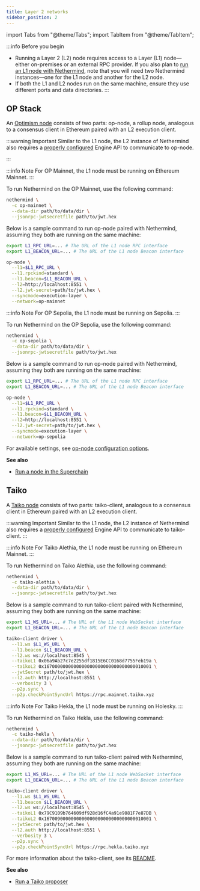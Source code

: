 ```yaml
---
title: Layer 2 networks
sidebar_position: 2
---
```


import Tabs from "@theme/Tabs";
import TabItem from "@theme/TabItem";

:::info Before you begin
- Running a Layer 2 (L2) node requires access to a Layer (L1) node—either on-premises or an external RPC provider. If you also plan to [run an L1 node with Nethermind](running-node.md#ethereum), note that you will need two Nethermind instances—one for the L1 node and another for the L2 node.
- If both the L1 and L2 nodes run on the same machine, ensure they use different ports and data directories.
:::

## OP Stack

An [Optimism node](https://docs.optimism.io/builders/node-operators/architecture) consists of two parts: op-node, a rollup node, analogous to a consensus client in Ethereum paired with an L2 execution client.

:::warning Important
Similar to the L1 node, the L2 instance of Nethermind also requires a [properly configured](consensus-clients.md#configuring-json-rpc-interface) Engine API to communicate to op-node.

:::

<Tabs groupId="network">
<TabItem value="op-mainnet" label="OP Mainnet">

:::info Note
For OP Mainnet, the L1 node must be running on Ethereum Mainnet.
:::

To run Nethermind on the OP Mainnet, use the following command:

```bash
nethermind \
  -c op-mainnet \
  --data-dir path/to/data/dir \
  --jsonrpc-jwtsecretfile path/to/jwt.hex
```

Below is a sample command to run op-node paired with Nethermind, assuming they both are running on the same machine:

```bash
export L1_RPC_URL=... # The URL of the L1 node RPC interface
export L1_BEACON_URL=... # The URL of the L1 node Beacon interface

op-node \
  --l1=$L1_RPC_URL \
  --l1.rpckind=standard \
  --l1.beacon=$L1_BEACON_URL \
  --l2=http://localhost:8551 \
  --l2.jwt-secret=path/to/jwt.hex \
  --syncmode=execution-layer \
  --network=op-mainnet
```

</TabItem>
<TabItem value="op-sepolia" label="OP Sepolia">

:::info Note
For OP Sepolia, the L1 node must be running on Sepolia.
:::

To run Nethermind on the OP Sepolia, use the following command:

```bash
nethermind \
  -c op-sepolia \
  --data-dir path/to/data/dir \
  --jsonrpc-jwtsecretfile path/to/jwt.hex
```

Below is a sample command to run op-node paired with Nethermind, assuming they both are running on the same machine:

```bash
export L1_RPC_URL=... # The URL of the L1 node RPC interface
export L1_BEACON_URL=... # The URL of the L1 node Beacon interface

op-node \
  --l1=$L1_RPC_URL \
  --l1.rpckind=standard \
  --l1.beacon=$L1_BEACON_URL \
  --l2=http://localhost:8551 \
  --l2.jwt-secret=path/to/jwt.hex \
  --syncmode=execution-layer \
  --network=op-sepolia
```

</TabItem>
</Tabs>

For available settings, see [op-node configuration options](https://docs.optimism.io/builders/node-operators/configuration/consensus-config).

**See also**

- [Run a node in the Superchain](https://docs.optimism.io/builders/node-operators/rollup-node)

## Taiko

A [Taiko node](https://docs.taiko.xyz/taiko-alethia-protocol/taiko-alethia-nodes) consists of two parts: taiko-client, analogous to a consensus client in Ethereum paired with an L2 execution client.

:::warning Important
Similar to the L1 node, the L2 instance of Nethermind also requires a [properly configured](consensus-clients.md#configuring-json-rpc-interface) Engine API to communicate to taiko-client.
:::

<Tabs groupId="network">
<TabItem value="taiko-alethia" label="Taiko Alethia">

:::info Note
For Taiko Alethia, the L1 node must be running on Ethereum Mainnet.
:::

To run Nethermind on Taiko Alethia, use the following command:

```bash
nethermind \
  -c taiko-alethia \
  --data-dir path/to/data/dir \
  --jsonrpc-jwtsecretfile path/to/jwt.hex
```

Below is a sample command to run taiko-client paired with Nethermind, assuming they both are running on the same machine:

```bash
export L1_WS_URL=... # The URL of the L1 node WebSocket interface
export L1_BEACON_URL=... # The URL of the L1 node Beacon interface

taiko-client driver \
  --l1.ws $L1_WS_URL \
  --l1.beacon $L1_BEACON_URL \
  --l2.ws ws://localhost:8545 \
  --taikoL1 0x06a9Ab27c7e2255df1815E6CC0168d7755Feb19a \
  --taikoL2 0x1670000000000000000000000000000000010001 \
  --jwtSecret path/to/jwt.hex \
  --l2.auth http://localhost:8551 \
  --verbosity 3 \
  --p2p.sync \
  --p2p.checkPointSyncUrl https://rpc.mainnet.taiko.xyz
```

</TabItem>
<TabItem value="taiko-hekla" label="Taiko Hekla">

:::info Note
For Taiko Hekla, the L1 node must be running on Holesky.
:::

To run Nethermind on Taiko Hekla, use the following command:

```bash
nethermind \
  -c taiko-hekla \
  --data-dir path/to/data/dir \
  --jsonrpc-jwtsecretfile path/to/jwt.hex
```

Below is a sample command to run taiko-client paired with Nethermind, assuming they both are running on the same machine:

```bash
export L1_WS_URL=... # The URL of the L1 node WebSocket interface
export L1_BEACON_URL=... # The URL of the L1 node Beacon interface

taiko-client driver \
  --l1.ws $L1_WS_URL \
  --l1.beacon $L1_BEACON_URL \
  --l2.ws ws://localhost:8545 \
  --taikoL1 0x79C9109b764609df928d16fC4a91e9081F7e87DB \
  --taikoL2 0x1670090000000000000000000000000000010001 \
  --jwtSecret path/to/jwt.hex \
  --l2.auth http://localhost:8551 \
  --verbosity 3 \
  --p2p.sync \
  --p2p.checkPointSyncUrl https://rpc.hekla.taiko.xyz
```

</TabItem>
</Tabs>

For more information about the taiko-client, see its [README](https://github.com/taikoxyz/taiko-mono/tree/main/packages/taiko-client#readme).

**See also**

- [Run a Taiko proposer](https://docs.taiko.xyz/guides/node-operators/enable-a-proposer/)
